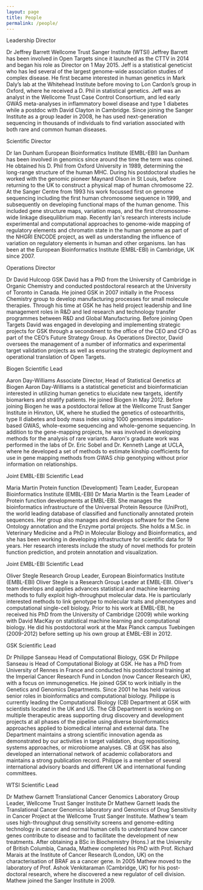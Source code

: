 ```yaml
---
layout: page
title: People
permalink: /people/
---
```


Leadership
Director

Dr Jeffrey Barrett
Wellcome Trust Sanger Institute (WTSI)
Jeffrey Barrett has been involved in Open Targets since it launched as the CTTV in 2014 and began his role as Director on 1 May 2015. Jeff is a statistical geneticist who has led several of the largest genome-wide association studies of complex disease. He first became interested in human genetics in Mark Daly’s lab at the Whitehead Institute before moving to Lon Cardon’s group in Oxford, where he received a D. Phil in statistical genetics. Jeff was an analyst in the Wellcome Trust Case Control Consortium, and led early GWAS meta-analyses in inflammatory bowel disease and type 1 diabetes while a postdoc with David Clayton in Cambridge. Since joining the Sanger Institute as a group leader in 2008, he has used next-generation sequencing in thousands of individuals to find variation associated with both rare and common human diseases.

Scientific Director

Dr Ian Dunham
European Bioinformatics Institute (EMBL-EBI)
Ian Dunham has been involved in genomics since around the time the term was coined. He obtained his D. Phil from Oxford University in 1989, determining the long-range structure of the human MHC. During his postdoctoral studies he worked with the genomic pioneer Maynard Olson in St Louis, before returning to the UK to construct a physical map of human chromosome 22. At the Sanger Centre from 1993 his work focussed first on genome sequencing including the first human chromosome sequence in 1999, and subsequently on developing functional maps of the human genome. This included gene structure maps, variation maps, and the first chromosome-wide linkage disequilibrium map. Recently Ian's research interests include experimental and computational approaches to genome-wide mapping of regulatory elements and chromatin state in the human genome as part of the NHGRI ENCODE project, as well as understanding the influence of variation on regulatory elements in human and other organisms. Ian has been at the European Bioinformatics Institute (EMBL-EBI) in Cambridge, UK since 2007.

Operations Director

Dr David Hulcoop
GSK
David has a PhD from the University of Cambridge in Organic Chemistry and conducted postdoctoral research at the University of Toronto in Canada.  He joined GSK in 2007 initially in the Process Chemistry group to develop manufacturing processes for small molecule therapies.  Through his time at GSK he has held project leadership and line management roles in R&D and led research and technology transfer programmes between R&D and Global Manufacturing.  Before joining Open Targets David was engaged in developing and implementing strategic projects for GSK through a secondment to the office of the CEO and CFO as part of the CEO’s Future Strategy Group.  As Operations Director, David oversees the management of a number of informatics and experimental target validation projects as well as ensuring the strategic deployment and operational translation of Open Targets.

Biogen Scientific Lead

Aaron Day-Williams
Associate Director, Head of Statistical Genetics at Biogen
Aaron Day-Williams is a statistical geneticist and bioinformatician interested in utilizing human genetics to elucidate new targets, identify biomarkers and stratify patients. He joined Biogen in May 2012. Before joining Biogen he was a postdoctoral fellow at the Wellcome Trust Sanger Institute in Hinxton, UK, where he studied the genetics of osteoarthritis, type II diabetes and body mass index using 1000 genomes imputation-based GWAS, whole-exome sequencing and whole-genome sequencing. In addition to the gene-mapping projects, he was involved in developing methods for the analysis of rare variants. Aaron's graduate work was performed in the labs of Dr. Eric Sobel and Dr. Kenneth Lange at UCLA, where he developed a set of methods to estimate kinship coefficients for use in gene mapping methods from GWAS chip genotyping without prior information on relationships.

Joint EMBL-EBI Scientific Lead

Maria Martin
Protein function (Development) Team Leader, European Bioinformatics Institute (EMBL-EBI)
Dr  Maria  Martin is the Team Leader of Protein function developments at EMBL-EBI. She manages  the  bioinformatics  infrastructure  of  the Universal  Protein Resource  (UniProt), the  world  leading  database  of  classified  and  functionally  annotated  protein sequences. Her group also manages and develops software for the Gene Ontology annotation and the  Enzyme portal projects.  She holds a M.Sc. in Veterinary Medicine and a PhD in Molecular Biology and Bioinformatics, and she has been working in developing infrastructure for scientific data for 19 years. Her  research  interests  include the  study of  novel  methods for protein function prediction, and protein annotation and visualization.

Joint EMBL-EBI Scientific Lead

Oliver Stegle
Research Group Leader, European Bioinformatics Institute (EMBL-EBI)
Oliver Stegle is a Research Group Leader at EMBL-EBI. Oliver's team develops and applies advances statistical and machine learning methods to fully exploit high-throughput molecular data. He is particularly interested methods to link genotype to molecular traits and phenotypes and computational single-cell biology. Prior to his work at EMBL-EBI, he received his PhD from the University of Cambridge (2009) while working with David MacKay on statistical machine learning and computational biology. He did his postdoctoral work at the Max Planck campus Tuebingen (2009-2012) before setting up his own group at EMBL-EBI in 2012.

GSK Scientific Lead

Dr Philippe Sanseau
Head of Computational Biology, GSK
Dr Philippe Sanseau is Head of Computational Biology at GSK. He has a PhD from University of Rennes in France and conducted his postdoctoral training at the Imperial Cancer Research Fund in London (now Cancer Research UK), with a focus on immunogenetics. He joined GSK to work initially in the Genetics and Genomics Departments. Since 2001 he has held various senior roles in bioinformatics and computational biology. Philippe is currently leading the Computational Biology (CB) Department at GSK with scientists located in the UK and US. The CB Department is working on multiple therapeutic areas supporting drug discovery and development projects at all phases of the pipeline using diverse bioinformatics approaches applied to biomedical internal and external data. The Department maintains a strong scientific innovation agenda as demonstrated by our activities in target validation, drug repositioning, systems approaches, or microbiome analyses. CB at GSK has also developed an international network of academic collaborators and maintains a strong publication record. Philippe is a member of several international advisory boards and different UK and international funding committees.

WTSI Scientific Lead

Dr Mathew Garnett
Translational Cancer Genomics Laboratory Group Leader, Wellcome Trust Sanger Institute
Dr Mathew Garnett leads the Translational Cancer Genomics laboratory and Genomics of Drug Sensitivity in Cancer Project at the Wellcome Trust Sanger Institute. Mathew's team uses high-throughput drug sensitivity screens and genome-editing technology in cancer and normal human cells to understand how cancer genes contribute to disease and to facilitate the development of new treatments. After obtaining a BSc in Biochemistry (Hons.) at the University of British Columbia, Canada, Mathew completed his PhD with Prof. Richard Marais at the Institute of Cancer Research (London, UK) on the characterisation of BRAF as a cancer gene.  In 2005 Mathew moved to the laboratory of Prof. Ashok Venkitaraman (Cambridge, UK) for his post-doctoral research, where he discovered a new regulator of cell division.  Mathew joined the Sanger Institute in 2009.

